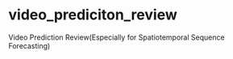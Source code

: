 # video_prediciton_review
Video Prediction Review(Especially for Spatiotemporal Sequence Forecasting)
